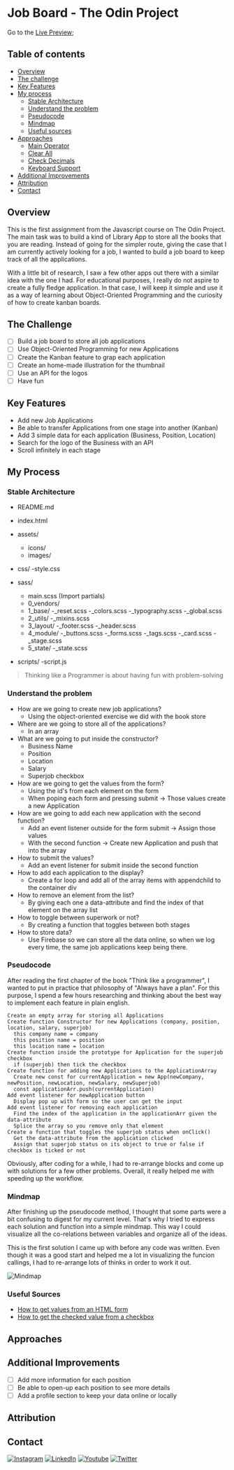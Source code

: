 # Job Board - The Odin Project

<!-- ![Frame 1portadagithub](assets/images/portada.png) -->

Go to the [Live Preview](#);

## Table of contents

- [Overview](#overview)
- [The challenge](#the-challenge)
- [Key Features](#key-features)
- [My process](#my-process)
  - [Stable Architecture](#stable-architecture)
  - [Understand the problem](#understand-the-problem)
  - [Pseudocode](#pseudocode)
  - [Mindmap](#mindmap)
  - [Useful sources](#useful-sources)
- [Approaches](#approaches)
  - [Main Operator](#main-operator)
  - [Clear All](#clear-all)
  - [Check Decimals](#check-decimals)
  - [Keyboard Support](#keyboard-support)
- [Additional Improvements](#additional-improvements)
- [Attribution](#attribution)
- [Contact](#contact)

## Overview

This is the first assignment from the Javascript course on The Odin Project. The main task was to build a kind of Library App to store all the books that you are reading. Instead of going for the simpler route, giving the case that I am currently actively looking for a job, I wanted to build a job board to keep track of all the applications.

With a little bit of research, I saw a few other apps out there with a similar idea with the one I had. For educational purposes, I really do not aspire to create a fully fledge application. In that case, I will keep it simple and use it as a way of learning about Object-Oriented Programming and the curiosity of how to create kanban boards.

## The Challenge

- [ ] Build a job board to store all job applications
- [ ] Use Object-Oriented Programming for new Applications
- [ ] Create the Kanban feature to grap each application
- [ ] Create an home-made illustration for the thumbnail
- [ ] Use an API for the logos
- [ ] Have fun

## Key Features

- Add new Job Applications
- Be able to transfer Applications from one stage into another (Kanban)
- Add 3 simple data for each application (Business, Position, Location)
- Search for the logo of the Business with an API
- Scroll infinitely in each stage

## My Process

### Stable Architecture

- README.md
- index.html

- assets/

  - icons/
  - images/

- css/
  -style.css

- sass/

  - main.scss (Import partials)
  - 0_vendors/
  - 1_base/
    -\_reset.scss
    -\_colors.scss
    -\_typography.scss
    -\_global.scss
  - 2_utils/
    -\_mixins.scss
  - 3_layout/
    -\_footer.scss
    -\_header.scss
  - 4_module/
    -\_buttons.scss
    -\_forms.scss
    -\_tags.scss
    -\_card.scss
    -\_stage.scss
  - 5_state/
    -\_state.scss

- scripts/
  -script.js

> Thinking like a Programmer is about having fun with problem-solving

### Understand the problem

- How are we going to create new job applications?
  - Using the object-oriented exercise we did with the book store
- Where are we going to store all of the applications?
  - In an array
- What are we going to put inside the constructor?
  - Business Name
  - Position
  - Location
  - Salary
  - Superjob checkbox
- How are we going to get the values from the form?
  - Using the id's from each element on the form
  - When poping each form and pressing submit -> Those values create a new Application
- How are we going to add each new application with the second function?
  - Add an event listener outside for the form submit -> Assign those values
  - With the second function -> Create new Application and push that into the array
- How to submit the values?
  - Add an event listener for submit inside the second function
- How to add each application to the display?
  - Create a for loop and add all of the array items with appendchild to the container div
- How to remove an element from the list?
  - By giving each one a data-attribute and find the index of that element on the array list
- How to toggle between superwork or not?
  - By creating a function that toggles between both stages
- How to store data?
  - Use Firebase so we can store all the data online, so when we log every time, the same job applications keep being there.

### Pseudocode

After reading the first chapter of the book "Think like a programmer", I wanted to put in practice that philosophy of "Always have a plan". For this purpose, I spend a few hours researching and thinking about the best way to implement each feature in plain english.

```
Create an empty array for storing all Applications
Create function Constructor for new Applications (company, position, location, salary, superjob)
  this company name = company
  this position name = position
  this location name = location
Create function inside the prototype for Application for the superjob checkbox
  if (superjob) then tick the checkbox
Create function for adding new Applications to the ApplicationArray
  Create new const for currentApplication = new App(newCompany, newPosition, newLocation, newSalary, newSuperjob)
  const applicationArr.push(currentApplication)
Add event listener for newApplication button
  Display pop up with form so the user can get the input
Add event listener for removing each application
  Find the index of the application in the applicationArr given the data-attribute
  Splice the array so you remove only that element
Create a function that toggles the superjob status when onClick()
  Get the data-attribute from the application clicked
  Assign that superjob status on its object to true or false if checkbox is ticked or not

```

Obviously, after coding for a while, I had to re-arrange blocks and come up with solutions for a few other problems. Overall, it really helped me with speeding up the workflow.

### Mindmap

After finishing up the pseudocode method, I thought that some parts were a bit confusing to digest for my current level. That's why I tried to express each solution and function into a simple mindmap. This way I could visualize all the co-relations between variables and organize all of the ideas.

This is the first solution I came up with before any code was written. Even though it was a good start and helped me a lot in visualizing the funcion callings, I had to re-arrange lots of thinks in order to work it out.

![Mindmap](#)

### Useful Sources

- [How to get values from an HTML form](https://stackoverflow.com/questions/3547035/javascript-getting-html-form-values)
- [How to get the checked value from a checkbox](https://www.javascripttutorial.net/javascript-dom/javascript-checkbox/)

## Approaches

## Additional Improvements

- [ ] Add more information for each position
- [ ] Be able to open-up each position to see more details
- [ ] Add a profile section to keep your data online or locally

## Attribution

## Contact

[<img alt="Instagram" src="https://img.shields.io/badge/shifujulen%20-%23E4405F.svg?&style=for-the-badge&logo=Instagram&logoColor=white"/>](https://www.instagram.com/shifujulen/)
[<img alt="LinkedIn" src="https://img.shields.io/badge/linkedin%20-%230077B5.svg?&style=for-the-badge&logo=linkedin&logoColor=white"/>](https://www.linkedin.com/in/julenfront/)
[<img alt="Youtube" src="https://img.shields.io/badge/shifujulen%20-%23FF0000.svg?&style=for-the-badge&logo=YouTube&logoColor=white"/>](https://www.youtube.com/channel/UCUoloquxVnnNLFTD8RwthIQ)
[<img alt="Twitter" src="https://img.shields.io/badge/@shifujulen%20-%231DA1F2.svg?&style=for-the-badge&logo=Twitter&logoColor=white"/>](https://twitter.com/shifujulen)
